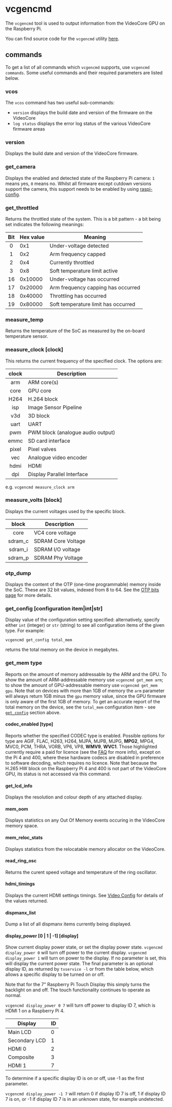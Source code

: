 # vcgencmd

The `vcgencmd` tool is used to output information from the VideoCore GPU on the Raspberry Pi.

You can find source code for the `vcgencmd` utility [here](https://github.com/raspberrypi/userland/tree/master/host_applications/linux/apps/gencmd).

## commands

To get a list of all commands which `vcgencmd` supports, use `vcgencmd commands`. Some useful commands and their required parameters are listed below.

### vcos

The `vcos` command has two useful sub-commands:

- `version` displays the build date and version of the firmware on the VideoCore
- `log status` displays the error log status of the various VideoCore firmware areas

### version

Displays the build date and version of the VideoCore firmware.

### get_camera

Displays the enabled and detected state of the Raspberry Pi camera: `1` means yes, `0` means no. Whilst all firmware except cutdown versions support the camera, this support needs to be enabled by using [raspi-config](../../configuration/raspi-config.md).

### get_throttled

Returns the throttled state of the system. This is a bit pattern - a bit being set indicates the following meanings:

| Bit | Hex value | Meaning |
|:---:|-----------|---------|
| 0   | 0x1 | Under-voltage detected |
| 1   | 0x2 | Arm frequency capped |
| 2   | 0x4 | Currently throttled |
| 3   | 0x8 | Soft temperature limit active |
| 16  | 0x10000 | Under-voltage has occurred |
| 17  | 0x20000 | Arm frequency capping has occurred |
| 18  | 0x40000 | Throttling has occurred |
| 19  | 0x80000 | Soft temperature limit has occurred |

### measure_temp

Returns the temperature of the SoC as measured by the on-board temperature sensor.

### measure_clock [clock]

This returns the current frequency of the specified clock. The options are:

| clock | Description |
|:-----:|-------------|
| arm   | ARM core(s) |
| core  | GPU core |
| H264  | H.264 block |
| isp   | Image Sensor Pipeline |
| v3d   | 3D block |
| uart  | UART |
| pwm   | PWM block (analogue audio output) | 
| emmc  | SD card interface |
| pixel | Pixel valves |
| vec | Analogue video encoder |
| hdmi | HDMI |
| dpi | Display Parallel Interface |

e.g. `vcgencmd measure_clock arm`

### measure_volts [block]

Displays the current voltages used by the specific block.

| block | Description |
|:-----:|-------------|
| core | VC4 core voltage |
| sdram_c | SDRAM Core Voltage |
| sdram_i | SDRAM I/O voltage |
| sdram_p | SDRAM Phy Voltage|

### otp_dump

Displays the content of the OTP (one-time programmable) memory inside the SoC. These are 32 bit values, indexed from 8 to 64. See the [OTP bits page](../../hardware/raspberrypi/otpbits.md) for more details.

### <a name="getconfig"></a>get_config [configuration item|int|str]

Display value of the configuration setting specified: alternatively, specify either `int` (integer) or `str` (string) to see all configuration items of the given type. For example:

```
vcgencmd get_config total_mem
```

returns the total memory on the device in megabytes.

### get_mem type

Reports on the amount of memory addressable by the ARM  and the GPU. To show the amount of ARM-addressable memory use `vcgencmd get_mem arm`; to show the amount of GPU-addressable memory use `vcgencmd get_mem gpu`. Note that on devices with more than 1GB of memory the `arm` parameter will always return 1GB minus the `gpu` memory value, since the GPU firmware is only aware of the first 1GB of memory. To get an accurate report of the total memory on the device, see the `total_mem` configuration item - see [`get_config`](#getconfig) section above.

#### codec_enabled [type]

Reports whether the specified CODEC type is enabled. Possible options for type are AGIF, FLAC, H263, H264, MJPA, MJPB, MJPG, **MPG2**, MPG4, MVC0, PCM, THRA, VORB, VP6, VP8, **WMV9**, **WVC1**. Those highlighted currently require a paid for licence (see the [FAQ](../../faqs/README.md#pi-video) for more info), except on the Pi 4 and 400, where these hardware codecs are disabled in preference to software decoding, which requires no licence. Note that because the H.265 HW block on the Raspberry Pi 4 and 400 is not part of the VideoCore GPU, its status is not accessed via this command.

#### get_lcd_info

Displays the resolution and colour depth of any attached display.

#### mem_oom

Displays statistics on any Out Of Memory events occuring in the VideoCore memory space.

#### mem_reloc_stats

Displays statistics from the relocatable memory allocator on the VideoCore.

#### read_ring_osc

Returns the curent speed voltage and temperature of the ring oscillator.

#### hdmi_timings

Displays the current HDMI settings timings. See [Video Config](../../configuration/config-txt/video.md) for details of the values returned. 

#### dispmanx_list

Dump a list of all dispmanx items currently being displayed.

#### display_power [0 | 1 | -1] [display]

Show current display power state, or set the display power state. `vcgencmd display_power 0` will turn off power to the current display. `vcgencmd display_power 1` will turn on power to the display. If no parameter is set, this will display the current power state. The final parameter is an optional display ID, as returned by `tvservice -l` or from the table below, which allows a specific display to be turned on or off.

Note that for the 7" Raspberry Pi Touch Display this simply turns the backlight on and off. The touch functionality continues to operate as normal.

`vcgencmd display_power 0 7` will turn off power to display ID 7, which is HDMI 1 on a Raspberry Pi 4.

| Display | ID |
| --- | --- | 
|Main LCD       | 0 |
|Secondary LCD  | 1 | 
|HDMI 0         | 2 |
|Composite      | 3 | 
|HDMI 1         | 7 |

To determine if a specific display ID is on or off, use -1 as the first parameter.

`vcgencmd display_power -1 7` will return 0 if display ID 7 is off, 1 if display ID 7 is on, or -1 if display ID 7 is in an unknown state, for example undetected. 
